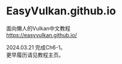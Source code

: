# EasyVulkan.github.io
面向懒人的Vulkan中文教程<br>
https://easyvulkan.github.io/

2024.03.21 完成Ch6-1。<br>
更早履历请见教程主页。